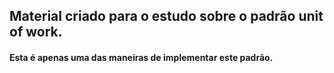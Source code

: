 ## Material criado para o estudo sobre o padrão unit of work.
#### Esta é apenas uma das maneiras de implementar este padrão.
